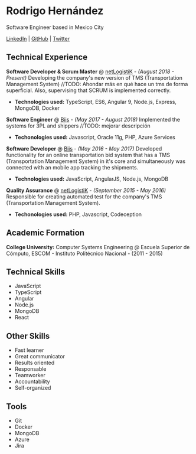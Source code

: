 # Rodrigo Hernández

Software Engineer based in Mexico City

[LinkedIn](https://www.linkedin.com/in/rodrigo-hernandez-badillo/) | [GitHub](https://github.com/onigirimx) | [Twitter](https://twitter.com/onigirimex)


## Technical Experience

**Software Developer & Scrum Master** @ [netLogistiK](https://www.netlogistik.com/es/) - _(August 2018 - Present)_
Developing the company's new version of TMS (Transportation Management System) //TODO: Ahondar más en qué hace un tms de forma superficial. Also, supervising that SCRUM is implemented correctly. 
* **Technologies used:** TypeScript, ES6, Angular 9, Node.js, Express, MongoDB, Docker

**Software Engineer** @ [Biis](https://biis.mx/) - _(May 2017 - August 2018)_
Implemented the systems for 3PL and shippers //TODO: mejorar descripción
* **Techonologies used:** Javascript, Oracle 11g, PHP, Azure Services

**Software Developer** @ [Biis](https://biis.mx/) - _(May 2016 - May 2017)_
Developed functionality for an online transportation bid system that has a TMS (Transportation Management System) in it's core and simultaneously was connected with an mobile app tracking the shipments.
* **Technologies used:** JavaScript, AngularJS, Node.js, MongoDB

**Quality Assurance** @ [netLogistiK](https://www.netlogistik.com/es/) - _(September 2015 - May 2016)_
Responsible for creating automated test for the company's TMS (Transportation Management System).
* **Techonologies used:** PHP, Javascript, Codeception

## Academic Formation

**College University:** Computer Systems Engineering @ Escuela Superior de Cómputo, ESCOM - Instituto Politécnico Nacional - (2011 - 2015)

## Technical Skills

* JavaScript
* TypeScript
* Angular
* Node.js
* MongoDB
* React

## Other Skills

* Fast learner
* Great communicator
* Results oriented
* Responsable
* Teamworker
* Accountability
* Self-organized

## Tools

* Git
* Docker
* MongoDB
* Azure
* Jira
